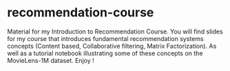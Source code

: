# recommendation-course
Material for my Introduction to Recommendation Course.
You will find slides for my course that introduces fundamental recommendation systems concepts (Content based, Collaborative filtering, Matrix Factorization).
As well as a tutorial notebook illustrating some of these concepts on the MovieLens-1M dataset.
Enjoy !
